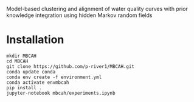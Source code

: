 Model-based clustering and alignment of water quality curves with prior knowledge integration using hidden Markov random fields

# Installation
```
mkdir MBCAH
cd MBCAH
git clone https://github.com/p-river1/MBCAH.git
conda update conda
conda env create -f environment.yml
conda activate envmbcah
pip install .
jupyter-notebook mbcah/experiments.ipynb 
```